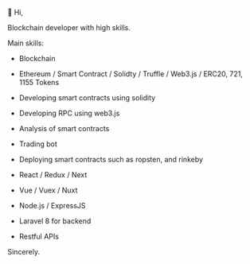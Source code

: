 👋 Hi,

Blockchain developer with high skills.

Main skills:
- Blockchain
- Ethereum / Smart Contract / Solidty / Truffle / Web3.js / ERC20, 721, 1155 Tokens
- Developing smart contracts using solidity
- Developing RPC using web3.js
- Analysis of smart contracts
- Trading bot
- Deploying smart contracts such as ropsten, and rinkeby

- React / Redux / Next
- Vue / Vuex / Nuxt
- Node.js / ExpressJS
- Laravel 8 for backend
- Restful APIs

Sincerely.
